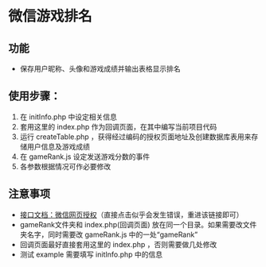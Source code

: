 ﻿# 微信游戏排名

## 功能
* 保存用户昵称、头像和游戏成绩并输出表格显示排名

## 使用步骤：
1. 在 initInfo.php 中设定相关信息
2. 套用这里的 index.php 作为回调页面，在其中编写当前项目代码
3. 运行 createTable.php ，获得经过编码的授权页面地址及创建数据库表用来存储用户信息及游戏成绩
4. 在 gameRank.js 设定发送游戏分数的事件
5. 各参数根据情况可作必要修改

## 注意事项
* [接口文档：微信网页授权](https://mp.weixin.qq.com/wiki?t=resource/res_main&id=mp1421140842&token=&lang=zh_CN)（直接点击似乎会发生错误，重进该链接即可）
* gameRank文件夹和 index.php(回调页面) 放在同一个目录。如果需要改文件夹名字，同时需要改 gameRank.js 中的一处“gameRank”
* 回调页面最好直接套用这里的 index.php ，否则需要做几处修改
* 测试 example 需要填写 initInfo.php 中的信息


